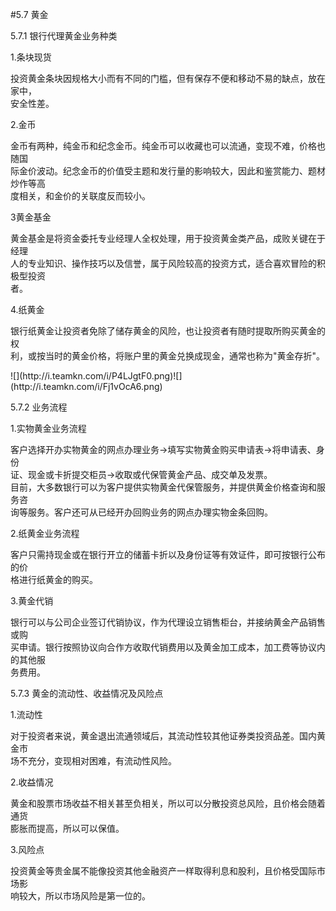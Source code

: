#5.7 黄金 
<p>5.7.1 银行代理黄金业务种类 </p>
    <p>1.条块现货</p>
    <p>投资黄金条块因规格大小而有不同的门槛，但有保存不便和移动不易的缺点，放在家中， <br />
    安全性差。</p>
    <p>2.金币</p>
    <p>金币有两种，纯金币和纪念金币。纯金币可以收藏也可以流通，变现不难，价格也随国 <br />
      际金价波动。纪念金币的价值受主题和发行量的影响较大，因此和鉴赏能力、题材炒作等高 <br />
    度相关，和金价的关联度反而较小。</p>
    <p>3黄金基金</p>
    <p>黄金基金是将资金委托专业经理人全权处理，用于投资黄金类产品，成败关键在于经理 <br />
      人的专业知识、操作技巧以及信誉，属于风险较高的投资方式，适合喜欢冒险的积极型投资 <br />
    者。</p>
    <p>4.纸黄金 </p>
    <p>银行纸黄金让投资者免除了储存黄金的风险，也让投资者有随时提取所购买黄金的权 <br />
    利，或按当时的黄金价格，将账户里的黄金兑换成现金，通常也称为&quot;黄金存折&quot;。</p>
    <p>![](http://i.teamkn.com/i/P4LJgtF0.png)![](http://i.teamkn.com/i/Fj1vOcA6.png)</p>
    <p>5.7.2 业务流程</p>
    <p>1.实物黄金业务流程</p>
    <p>客户选择开办实物黄金的网点办理业务→填写实物黄金购买申请表→将申请表、身份 <br />
      证、现金或卡折提交柜员→收取或代保管黄金产品、成交单及发票。 <br />
目前，大多数银行可以为客户提供实物黄金代保管服务，并提供黄金价格查询和服务咨 <br />
询等服务。客户还可从已经开办回购业务的网点办理实物金条回购。</p>
    <p>2.纸黄金业务流程</p>
    <p>客户只需持现金或在银行开立的储蓄卡折以及身份证等有效证件，即可按银行公布的价 <br />
    格进行纸黄金的购买。</p>
    <p>3.黄金代销 </p>
    <p>银行可以与公司企业签订代销协议，作为代理设立销售柜台，并接纳黄金产品销售或购 <br />
      买申请。银行按照协议向合作方收取代销费用以及黄金加工成本，加工费等协议内的其他服 <br />
    务费用。</p>
    <p>5.7.3 黄金的流动性、收益情况及风险点</p>
    <p>1.流动性</p>
    <p>对于投资者来说，黄金退出流通领域后，其流动性较其他证券类投资品差。国内黄金市 <br />
    场不充分，变现相对困难，有流动性风险。</p>
    <p>2.收益情况 </p>
    <p>黄金和股票市场收益不相关甚至负相关，所以可以分散投资总风险，且价格会随着通货 <br />
    膨胀而提高，所以可以保值。</p>
    <p>3.风险点 </p>
    <p>投资黄金等贵金属不能像投资其他金融资产一样取得利息和股利，且价格受国际市场影 <br />
    响较大，所以市场风险是第一位的。</p>